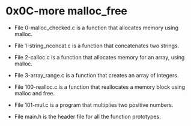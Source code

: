 # 0x0C-more malloc_free

- File 0-malloc_checked.c is a function that allocates memory using malloc.

- File 1-string_nconcat.c is a function that concatenates two strings.

- File 2-calloc.c is a function that allocates memory for an array, using malloc.

- File 3-array_range.c is a function that creates an array of integers.

- File 100-realloc.c is a function that reallocates a memory block using malloc and free.

- File 101-mul.c is a program that multiplies two positive numbers.

- File main.h is the header file for all the function prototypes.
